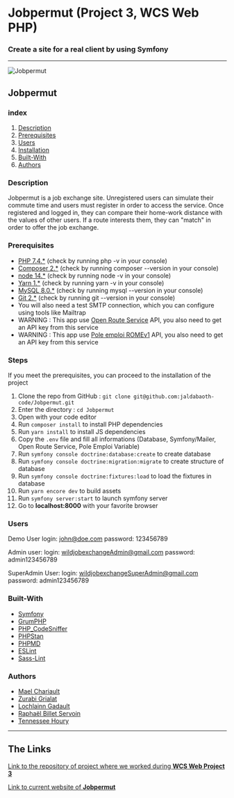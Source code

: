 <h1>Jobpermut (Project 3, WCS Web PHP)</h1>

### Create a site for a real client by using Symfony


---

![Jobpermut](https://i.ibb.co/HNm1snS/logo-marque-horizontal-resized.png)

## Jobpermut

### index

1. [Description](#Description)
2. [Prerequisites](#Prerequisites)
3. [Users](#Users)
4. [Installation](#Installation)
5. [Built-With](#Built-With)
6. [Authors](#Authors)

### Description

Jobpermut is a job exchange site. Unregistered users can simulate their commute time and users must register in order to access the service.
Once registered and logged in, they can compare their home-work distance with the values of other users.
If a route interests them, they can "match" in order to offer the job exchange. 

### Prerequisites

* [PHP 7.4.*](https://www.php.net/releases/7_4_0.php) (check by running php -v in your console)
* [Composer 2.*](https://getcomposer.org/) (check by running composer --version in your console)
* [node 14.*](https://nodejs.org/en/) (check by running node -v in your console)
* [Yarn 1.*](https://yarnpkg.com/) (check by running yarn -v in your console)
* [MySQL 8.0.*](https://www.mysql.com/fr/) (check by running mysql --version in your console)
* [Git 2.*](https://git-scm.com/) (check by running git --version in your console)
* You will also need a test SMTP connection, which you can configure using tools like Mailtrap
* WARNING : This app use [Open Route Service](https://openrouteservice.org/) API, you also need to get an API key from this service
* WARNING : This app use [Pole emploi ROMEv1](https://pole-emploi.io/data/api/rome) API, you also need to get an API key from this service

### Steps

If you meet the prerequisites, you can proceed to the installation of the project 

1. Clone the repo from GitHub : `git clone git@github.com:jaldabaoth-code/Jobpermut.git`
2. Enter the directory : `cd Jobpermut`
3. Open with your code editor
4. Run `composer install` to install PHP dependencies
5. Run `yarn install` to install JS dependencies
6. Copy the `.env` file and fill all informations (Database, Symfony/Mailer, Open Route Service, Pole Emploi Variable)
7. Run `symfony console doctrine:database:create` to create database
8. Run `symfony console doctrine:migration:migrate` to create structure of database
9. Run `symfony console doctrine:fixtures:load` to load the fixtures in database
10. Run `yarn encore dev` to build assets
11. Run `symfony server:start` to launch symfony server
12. Go to <b>localhost:8000</b> with your favorite browser

### Users

Demo User
login: john@doe.com
password: 123456789

Admin user:
login: wildjobexchangeAdmin@gmail.com
password: admin123456789

SuperAdmin User:
login: wildjobexchangeSuperAdmin@gmail.com
password: admin123456789

### Built-With

* [Symfony](https://github.com/symfony/symfony)
* [GrumPHP](https://github.com/phpro/grumphp)
* [PHP_CodeSniffer](https://github.com/squizlabs/PHP_CodeSniffer)
* [PHPStan](https://github.com/phpstan/phpstan)
* [PHPMD](http://phpmd.org)
* [ESLint](https://eslint.org/)
* [Sass-Lint](https://github.com/sasstools/sass-lint)

### Authors

* [Mael Chariault](https://github.com/bouboumael)
* [Zurabi Grialat](https://github.com/jaldabaoth-code)
* [Lochlainn Gadault](https://github.com/wonecode)
* [Raphaël Billet Servoin](https://github.com/RaphaelBS-WCS)
* [Tennessee Houry](https://github.com/RedPandore)

---

## The Links

<a href="https://github.com/WildCodeSchool/orleans-202103-php-project-jobpermut/tree/master">Link to the repository of project where we worked during <b>WCS Web Project 3</b></a>

<a href="http://jobpermut.fr/">Link to current website of <b>Jobpermut</b></a>
